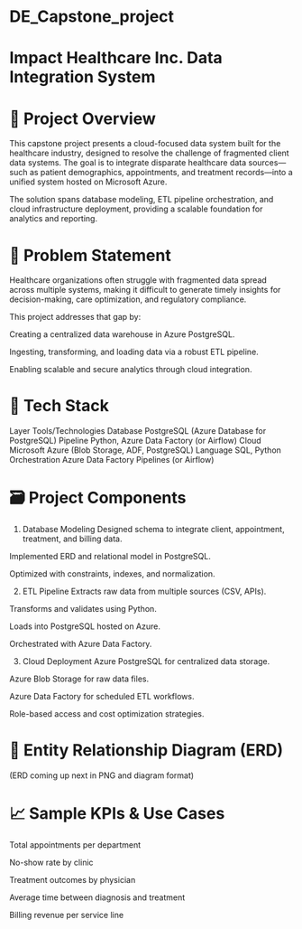 # DE_Capstone_project

# Impact Healthcare Inc. Data Integration System

# 📌 Project Overview
This capstone project presents a cloud-focused data system built for the healthcare industry, designed to resolve the challenge of fragmented client data systems. The goal is to integrate disparate healthcare data sources—such as patient demographics, appointments, and treatment records—into a unified system hosted on Microsoft Azure.

The solution spans database modeling, ETL pipeline orchestration, and cloud infrastructure deployment, providing a scalable foundation for analytics and reporting.

# 🎯 Problem Statement
Healthcare organizations often struggle with fragmented data spread across multiple systems, making it difficult to generate timely insights for decision-making, care optimization, and regulatory compliance.

This project addresses that gap by:

Creating a centralized data warehouse in Azure PostgreSQL.

Ingesting, transforming, and loading data via a robust ETL pipeline.

Enabling scalable and secure analytics through cloud integration.

# 🔧 Tech Stack

Layer	Tools/Technologies
Database	PostgreSQL (Azure Database for PostgreSQL)
Pipeline	Python, Azure Data Factory (or Airflow)
Cloud	Microsoft Azure (Blob Storage, ADF, PostgreSQL)
Language	SQL, Python
Orchestration	Azure Data Factory Pipelines (or Airflow)

# 🗃️ Project Components

1. Database Modeling
Designed schema to integrate client, appointment, treatment, and billing data.

Implemented ERD and relational model in PostgreSQL.

Optimized with constraints, indexes, and normalization.

2. ETL Pipeline
Extracts raw data from multiple sources (CSV, APIs).

Transforms and validates using Python.

Loads into PostgreSQL hosted on Azure.

Orchestrated with Azure Data Factory.

3. Cloud Deployment
Azure PostgreSQL for centralized data storage.

Azure Blob Storage for raw data files.

Azure Data Factory for scheduled ETL workflows.

Role-based access and cost optimization strategies.

# 🧩 Entity Relationship Diagram (ERD)
(ERD coming up next in PNG and diagram format)


# 📈 Sample KPIs & Use Cases
Total appointments per department

No-show rate by clinic

Treatment outcomes by physician

Average time between diagnosis and treatment

Billing revenue per service line
